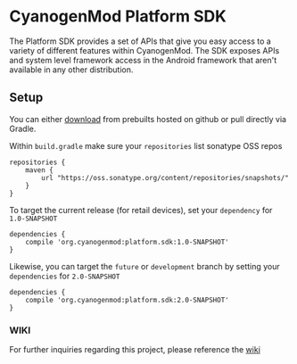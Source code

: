 # CyanogenMod Platform SDK

The Platform SDK provides a set of APIs that give you easy access to a variety of different features within CyanogenMod. The SDK exposes APIs and system level framework access in the Android framework that aren't available in any other distribution.

## Setup

You can either [download](https://github.com/CyanogenMod/android_prebuilts_cmsdk/tree/master/current) from prebuilts hosted on github or pull directly via Gradle.

Within `build.gradle` make sure your `repositories` list sonatype OSS repos

```
repositories {
    maven {
        url "https://oss.sonatype.org/content/repositories/snapshots/"
    }
}
```

To target the current release (for retail devices), set your `dependency` for `1.0-SNAPSHOT`

```
dependencies {
    compile 'org.cyanogenmod:platform.sdk:1.0-SNAPSHOT'
}
```

Likewise, you can target the `future` or `development` branch by setting your `dependencies` for `2.0-SNAPSHOT`

```
dependencies {
    compile 'org.cyanogenmod:platform.sdk:2.0-SNAPSHOT'
}
```

### WIKI

For further inquiries regarding this project, please reference the [wiki](https://github.com/CyanogenMod/cm_platform_sdk/wiki)

